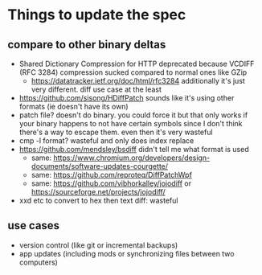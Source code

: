 # Things to update the spec
## compare to other binary deltas
* Shared Dictionary Compression for HTTP deprecated because VCDIFF (RFC 3284) compression sucked compared to normal ones like GZip
   * https://datatracker.ietf.org/doc/html/rfc3284 additionally it's just very different. diff use case at the least
* https://github.com/sisong/HDiffPatch sounds like it's using other formats (ie doesn't have its own)
* patch file? doesn't do binary. you could force it but that only works if your binary happens to not have certain symbols since
   I don't think there's a way to escape them. even then it's very wasteful
* cmp -l format? wasteful and only does index replace
* https://github.com/mendsley/bsdiff didn't tell me what format is used
   * same: https://www.chromium.org/developers/design-documents/software-updates-courgette/
   * same: https://github.com/reproteq/DiffPatchWpf
   * same: https://github.com/vibhorkalley/jojodiff or https://sourceforge.net/projects/jojodiff/
* xxd etc to convert to hex then text diff: wasteful

## use cases
* version control (like git or incremental backups)
* app updates (including mods or synchronizing files between two computers)
